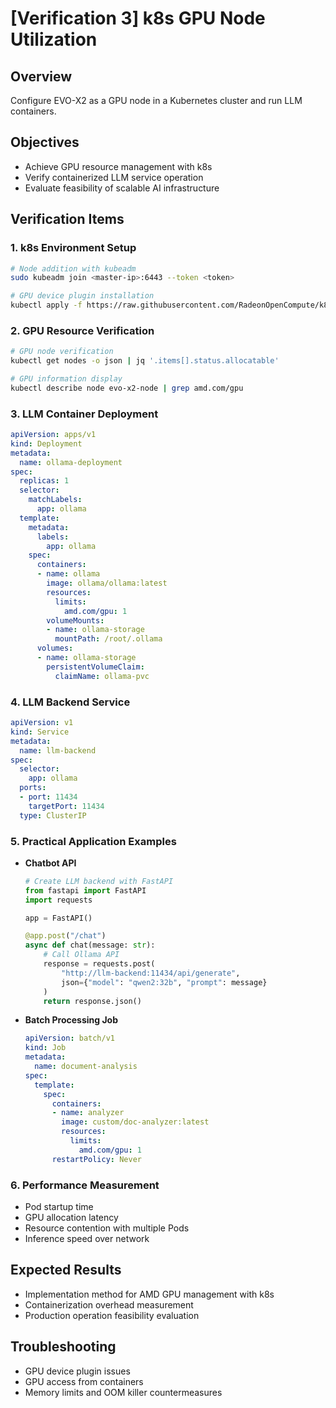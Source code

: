 # [Verification 3] k8s GPU Node Utilization

## Overview
Configure EVO-X2 as a GPU node in a Kubernetes cluster and run LLM containers.

## Objectives
- Achieve GPU resource management with k8s
- Verify containerized LLM service operation
- Evaluate feasibility of scalable AI infrastructure

## Verification Items

### 1. k8s Environment Setup
```bash
# Node addition with kubeadm
sudo kubeadm join <master-ip>:6443 --token <token>

# GPU device plugin installation
kubectl apply -f https://raw.githubusercontent.com/RadeonOpenCompute/k8s-device-plugin/master/k8s-ds-amdgpu-dp.yaml
```

### 2. GPU Resource Verification
```bash
# GPU node verification
kubectl get nodes -o json | jq '.items[].status.allocatable'

# GPU information display
kubectl describe node evo-x2-node | grep amd.com/gpu
```

### 3. LLM Container Deployment
```yaml
apiVersion: apps/v1
kind: Deployment
metadata:
  name: ollama-deployment
spec:
  replicas: 1
  selector:
    matchLabels:
      app: ollama
  template:
    metadata:
      labels:
        app: ollama
    spec:
      containers:
      - name: ollama
        image: ollama/ollama:latest
        resources:
          limits:
            amd.com/gpu: 1
        volumeMounts:
        - name: ollama-storage
          mountPath: /root/.ollama
      volumes:
      - name: ollama-storage
        persistentVolumeClaim:
          claimName: ollama-pvc
```

### 4. LLM Backend Service
```yaml
apiVersion: v1
kind: Service
metadata:
  name: llm-backend
spec:
  selector:
    app: ollama
  ports:
  - port: 11434
    targetPort: 11434
  type: ClusterIP
```

### 5. Practical Application Examples
- **Chatbot API**
  ```python
  # Create LLM backend with FastAPI
  from fastapi import FastAPI
  import requests
  
  app = FastAPI()
  
  @app.post("/chat")
  async def chat(message: str):
      # Call Ollama API
      response = requests.post(
          "http://llm-backend:11434/api/generate",
          json={"model": "qwen2:32b", "prompt": message}
      )
      return response.json()
  ```

- **Batch Processing Job**
  ```yaml
  apiVersion: batch/v1
  kind: Job
  metadata:
    name: document-analysis
  spec:
    template:
      spec:
        containers:
        - name: analyzer
          image: custom/doc-analyzer:latest
          resources:
            limits:
              amd.com/gpu: 1
        restartPolicy: Never
  ```

### 6. Performance Measurement
- Pod startup time
- GPU allocation latency
- Resource contention with multiple Pods
- Inference speed over network

## Expected Results
- Implementation method for AMD GPU management with k8s
- Containerization overhead measurement
- Production operation feasibility evaluation

## Troubleshooting
- GPU device plugin issues
- GPU access from containers
- Memory limits and OOM killer countermeasures